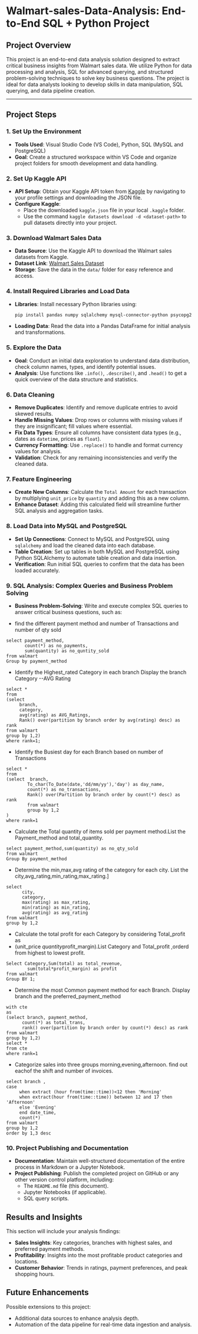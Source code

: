# Walmart-sales-Data-Analysis:  End-to-End SQL + Python Project 

## Project Overview

This project is an end-to-end data analysis solution designed to extract critical business insights from Walmart sales data. We utilize Python for data processing and analysis, SQL for advanced querying, and structured problem-solving techniques to solve key business questions. The project is ideal for data analysts looking to develop skills in data manipulation, SQL querying, and data pipeline creation.

---

## Project Steps

### 1. Set Up the Environment
   - **Tools Used**: Visual Studio Code (VS Code), Python, SQL (MySQL and PostgreSQL)
   - **Goal**: Create a structured workspace within VS Code and organize project folders for smooth development and data handling.

### 2. Set Up Kaggle API
   - **API Setup**: Obtain your Kaggle API token from [Kaggle](https://www.kaggle.com/) by navigating to your profile settings and downloading the JSON file.
   - **Configure Kaggle**: 
      - Place the downloaded `kaggle.json` file in your local `.kaggle` folder.
      - Use the command `kaggle datasets download -d <dataset-path>` to pull datasets directly into your project.
    
### 3. Download Walmart Sales Data
   - **Data Source**: Use the Kaggle API to download the Walmart sales datasets from Kaggle.
   - **Dataset Link**: [Walmart Sales Dataset](https://www.kaggle.com/najir0123/walmart-10k-sales-datasets)
   - **Storage**: Save the data in the `data/` folder for easy reference and access.

### 4. Install Required Libraries and Load Data
   - **Libraries**: Install necessary Python libraries using:
     ```bash
     pip install pandas numpy sqlalchemy mysql-connector-python psycopg2
     ```
   - **Loading Data**: Read the data into a Pandas DataFrame for initial analysis and transformations.

### 5. Explore the Data
   - **Goal**: Conduct an initial data exploration to understand data distribution, check column names, types, and identify potential issues.
   - **Analysis**: Use functions like `.info()`, `.describe()`, and `.head()` to get a quick overview of the data structure and statistics.

### 6. Data Cleaning
   - **Remove Duplicates**: Identify and remove duplicate entries to avoid skewed results.
   - **Handle Missing Values**: Drop rows or columns with missing values if they are insignificant; fill values where essential.
   - **Fix Data Types**: Ensure all columns have consistent data types (e.g., dates as `datetime`, prices as `float`).
   - **Currency Formatting**: Use `.replace()` to handle and format currency values for analysis.
   - **Validation**: Check for any remaining inconsistencies and verify the cleaned data.

### 7. Feature Engineering
   - **Create New Columns**: Calculate the `Total Amount` for each transaction by multiplying `unit_price` by `quantity` and adding this as a new column.
   - **Enhance Dataset**: Adding this calculated field will streamline further SQL analysis and aggregation tasks.


### 8. Load Data into MySQL and PostgreSQL
   - **Set Up Connections**: Connect to MySQL and PostgreSQL using `sqlalchemy` and load the cleaned data into each database.
   - **Table Creation**: Set up tables in both MySQL and PostgreSQL using Python SQLAlchemy to automate table creation and data insertion.
   - **Verification**: Run initial SQL queries to confirm that the data has been loaded accurately.

### 9. SQL Analysis: Complex Queries and Business Problem Solving

   - **Business Problem-Solving**: Write and execute complex SQL queries to answer critical business questions, such as:
     
   - find the different payment method and number of Transactions and number of qty sold

```sq
select payment_method,
       count(*) as no_payments,
	   sum(quantity) as no_quntity_sold
from walmart 
Group by payment_method
```
   - Identify the Highest_rated Category in each branch Display the branch Category --AVG Rating

```sq
select *
from
(select 
     branch,
	 category,
	 avg(rating) as AVG_Ratings,
	 Rank() over(partition by branch order by avg(rating) desc) as rank
from walmart
group by 1,2)
where rank=1;
```

   - Identify the Busiest day for each Branch based on number of Transactions

```sq
select *
from
(select  branch,
        To_char(To_Date(date,'dd/mm/yy'),'day') as day_name,
        count(*) as no_transactions,
		Rank() over(Partition by branch order by count(*) desc) as rank
		from walmart
		group by 1,2
)
where rank=1
```
   - Calculate the Total quantity of items sold per payment method.List the Payment_method and total_quantity.

```sq
select payment_method,sum(quantity) as no_qty_sold
from walmart
Group By payment_method
```
   - Determine the min,max,avg rating of the category for each city. List the city,avg_rating,min_rating,max_rating.]

```sq
select 
      city,
	  category,
	  max(rating) as max_rating,
	  min(rating) as min_rating,
	  avg(rating) as avg_rating
from walmart
group by 1,2
```

   -  Calculate the total profit for each Category by considering Total_profit as
   -  (unit_price *quantity*profit_margin).List Category and Total_profit ,orderd from highest to lowest profit.

```sq
Select Category,Sum(total) as total_revenue,
        sum(total*profit_margin) as profit
from walmart
Group BY 1;
```
  - Determine the most Common payment method for each Branch. Display branch and the preferred_payment_method

```sq
with cte
as
(select branch, payment_method,
      count(*) as total_trans,
	  rank() over(partition by branch order by count(*) desc) as rank
from walmart
group by 1,2)
select *
from cte
where rank=1
```
 - Categorize sales into three groups morning,evening,afternoon. find out eachof the shift and number of invoices.

```sq
select branch ,
case 
     when extract (hour from(time::time))<12 then 'Morning'
	 when extract(hour from(time::time)) between 12 and 17 then 'Afternoon'
	 else 'Evening'
	 end date_time,
	 count(*)
from walmart 
group by 1,2
order by 1,3 desc
```
   
      
### 10. Project Publishing and Documentation
   - **Documentation**: Maintain well-structured documentation of the entire process in Markdown or a Jupyter Notebook.
   - **Project Publishing**: Publish the completed project on GitHub or any other version control platform, including:
     - The `README.md` file (this document).
     - Jupyter Notebooks (if applicable).
     - SQL query scripts.


    
## Results and Insights

This section will include your analysis findings:
- **Sales Insights**: Key categories, branches with highest sales, and preferred payment methods.
- **Profitability**: Insights into the most profitable product categories and locations.
- **Customer Behavior**: Trends in ratings, payment preferences, and peak shopping hours.


## Future Enhancements

Possible extensions to this project:
- Additional data sources to enhance analysis depth.
- Automation of the data pipeline for real-time data ingestion and analysis.
